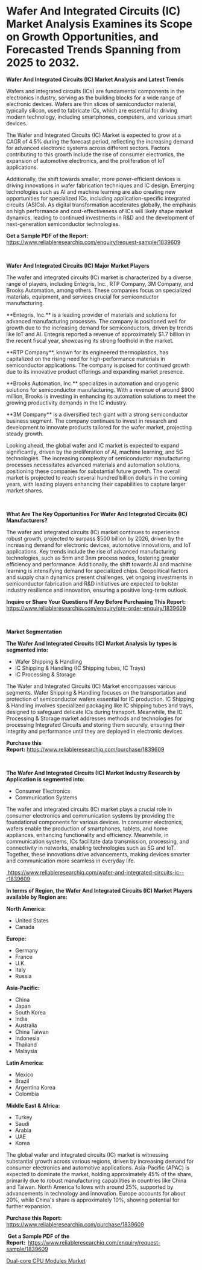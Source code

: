 <p><h1>Wafer And Integrated Circuits (IC) Market Analysis Examines its Scope on Growth Opportunities, and Forecasted Trends Spanning from 2025 to 2032.</h1></p><p><strong>Wafer And Integrated Circuits (IC) Market Analysis and Latest Trends</strong></p>
<p><p>Wafers and integrated circuits (ICs) are fundamental components in the electronics industry, serving as the building blocks for a wide range of electronic devices. Wafers are thin slices of semiconductor material, typically silicon, used to fabricate ICs, which are essential for driving modern technology, including smartphones, computers, and various smart devices. </p><p>The Wafer and Integrated Circuits (IC) Market is expected to grow at a CAGR of 4.5% during the forecast period, reflecting the increasing demand for advanced electronic systems across different sectors. Factors contributing to this growth include the rise of consumer electronics, the expansion of automotive electronics, and the proliferation of IoT applications. </p><p>Additionally, the shift towards smaller, more power-efficient devices is driving innovations in wafer fabrication techniques and IC design. Emerging technologies such as AI and machine learning are also creating new opportunities for specialized ICs, including application-specific integrated circuits (ASICs). As digital transformation accelerates globally, the emphasis on high performance and cost-effectiveness of ICs will likely shape market dynamics, leading to continued investments in R&D and the development of next-generation semiconductor technologies.</p></p>
<p><strong>Get a Sample PDF of the Report:&nbsp;</strong> <a href="https://www.reliableresearchiq.com/enquiry/request-sample/1839609?utm_campaign=2396&utm_medium=2&utm_source=Github&utm_content=ia&utm_term=13022025&utm_id=wafer-and-integrated-circuits-ic">https://www.reliableresearchiq.com/enquiry/request-sample/1839609</a></p>
<p>&nbsp;</p>
<p><strong>Wafer And Integrated Circuits (IC) Major Market Players</strong></p>
<p><p>The wafer and integrated circuits (IC) market is characterized by a diverse range of players, including Entegris, Inc., RTP Company, 3M Company, and Brooks Automation, among others. These companies focus on specialized materials, equipment, and services crucial for semiconductor manufacturing.</p><p>**Entegris, Inc.** is a leading provider of materials and solutions for advanced manufacturing processes. The company is positioned well for growth due to the increasing demand for semiconductors, driven by trends like IoT and AI. Entegris reported a revenue of approximately $1.7 billion in the recent fiscal year, showcasing its strong foothold in the market.</p><p>**RTP Company**, known for its engineered thermoplastics, has capitalized on the rising need for high-performance materials in semiconductor applications. The company is poised for continued growth due to its innovative product offerings and expanding market presence.</p><p>**Brooks Automation, Inc.** specializes in automation and cryogenic solutions for semiconductor manufacturing. With a revenue of around $900 million, Brooks is investing in enhancing its automation solutions to meet the growing productivity demands in the IC industry.</p><p>**3M Company** is a diversified tech giant with a strong semiconductor business segment. The company continues to invest in research and development to innovate products tailored for the wafer market, projecting steady growth.</p><p>Looking ahead, the global wafer and IC market is expected to expand significantly, driven by the proliferation of AI, machine learning, and 5G technologies. The increasing complexity of semiconductor manufacturing processes necessitates advanced materials and automation solutions, positioning these companies for substantial future growth. The overall market is projected to reach several hundred billion dollars in the coming years, with leading players enhancing their capabilities to capture larger market shares.</p></p>
<p>&nbsp;</p>
<p><strong>What Are The Key Opportunities For Wafer And Integrated Circuits (IC) Manufacturers?</strong></p>
<p><p>The wafer and integrated circuits (IC) market continues to experience robust growth, projected to surpass $500 billion by 2026, driven by the increasing demand for electronic devices, automotive innovations, and IoT applications. Key trends include the rise of advanced manufacturing technologies, such as 5nm and 3nm process nodes, fostering greater efficiency and performance. Additionally, the shift towards AI and machine learning is intensifying demand for specialized chips. Geopolitical factors and supply chain dynamics present challenges, yet ongoing investments in semiconductor fabrication and R&D initiatives are expected to bolster industry resilience and innovation, ensuring a positive long-term outlook.</p></p>
<p><strong>Inquire or Share Your Questions If Any Before Purchasing This Report:</strong> <a href="https://www.reliableresearchiq.com/enquiry/pre-order-enquiry/1839609?utm_campaign=2396&utm_medium=2&utm_source=Github&utm_content=ia&utm_term=13022025&utm_id=wafer-and-integrated-circuits-ic">https://www.reliableresearchiq.com/enquiry/pre-order-enquiry/1839609</a></p>
<p>&nbsp;</p>
<p><strong>Market Segmentation</strong></p>
<p><strong>The Wafer And Integrated Circuits (IC) Market Analysis by types is segmented into:</strong></p>
<p><ul><li>Wafer Shipping & Handling</li><li>IC Shipping & Handling (IC Shipping tubes, IC Trays)</li><li>IC Processing & Storage</li></ul></p>
<p><p>The Wafer and Integrated Circuits (IC) Market encompasses various segments. Wafer Shipping & Handling focuses on the transportation and protection of semiconductor wafers essential for IC production. IC Shipping & Handling involves specialized packaging like IC shipping tubes and trays, designed to safeguard delicate ICs during transport. Meanwhile, the IC Processing & Storage market addresses methods and technologies for processing Integrated Circuits and storing them securely, ensuring their integrity and performance until they are deployed in electronic devices.</p></p>
<p><strong>Purchase this Report:&nbsp;</strong><a href="https://www.reliableresearchiq.com/purchase/1839609?utm_campaign=2396&utm_medium=2&utm_source=Github&utm_content=ia&utm_term=13022025&utm_id=wafer-and-integrated-circuits-ic">https://www.reliableresearchiq.com/purchase/1839609</a></p>
<p>&nbsp;</p>
<p><strong>The Wafer And Integrated Circuits (IC) Market Industry Research by Application is segmented into:</strong></p>
<p><ul><li>Consumer Electronics</li><li>Communication Systems</li></ul></p>
<p><p>The wafer and integrated circuits (IC) market plays a crucial role in consumer electronics and communication systems by providing the foundational components for various devices. In consumer electronics, wafers enable the production of smartphones, tablets, and home appliances, enhancing functionality and efficiency. Meanwhile, in communication systems, ICs facilitate data transmission, processing, and connectivity in networks, enabling technologies such as 5G and IoT. Together, these innovations drive advancements, making devices smarter and communication more seamless in everyday life.</p></p>
<p><a href="https://www.reliableresearchiq.com/wafer-and-integrated-circuits-ic--r1839609?utm_campaign=2396&utm_medium=2&utm_source=Github&utm_content=ia&utm_term=13022025&utm_id=wafer-and-integrated-circuits-ic">&nbsp;https://www.reliableresearchiq.com/wafer-and-integrated-circuits-ic--r1839609</a></p>
<p><strong>In terms of Region, the Wafer And Integrated Circuits (IC) Market Players available by Region are:</strong></p>
<p>
    <p> <strong> North America: </strong>
        <ul>
            <li>United States</li>
            <li>Canada</li>
        </ul>
        </p> 
    <p> <strong> Europe: </strong>
        <ul>
            <li>Germany</li>
            <li>France</li>
            <li>U.K.</li>
            <li>Italy</li>
            <li>Russia</li>
        </ul>
        </p> 
    <p> <strong> Asia-Pacific: </strong>
        <ul>
            <li>China</li>
            <li>Japan</li>
            <li>South Korea</li>
            <li>India</li>
            <li>Australia</li>
            <li>China Taiwan</li>
            <li>Indonesia</li>
            <li>Thailand</li>
            <li>Malaysia</li>
        </ul>
        </p> 
    <p> <strong> Latin America: </strong>
        <ul>
            <li>Mexico</li>
            <li>Brazil</li>
            <li>Argentina Korea</li>
            <li>Colombia</li>
        </ul>
        </p> 
    <p> <strong> Middle East & Africa: </strong>
        <ul>
            <li>Turkey</li>
            <li>Saudi</li>
            <li>Arabia</li>
            <li>UAE</li>
            <li>Korea</li>
        </ul>
    </p>
    </p>
<p><p>The global wafer and integrated circuits (IC) market is witnessing substantial growth across various regions, driven by increasing demand for consumer electronics and automotive applications. Asia-Pacific (APAC) is expected to dominate the market, holding approximately 45% of the share, primarily due to robust manufacturing capabilities in countries like China and Taiwan. North America follows with around 25%, supported by advancements in technology and innovation. Europe accounts for about 20%, while China's share is approximately 10%, showing potential for further expansion.</p></p>
<p><strong>Purchase this Report: </strong><a href="https://www.reliableresearchiq.com/purchase/1839609?utm_campaign=2396&utm_medium=2&utm_source=Github&utm_content=ia&utm_term=13022025&utm_id=wafer-and-integrated-circuits-ic">https://www.reliableresearchiq.com/purchase/1839609</a></p>
<p>&nbsp;<strong>Get a Sample PDF of the Report:&nbsp;&nbsp;</strong><a href="https://www.reliableresearchiq.com/enquiry/request-sample/1839609?utm_campaign=2396&utm_medium=2&utm_source=Github&utm_content=ia&utm_term=13022025&utm_id=wafer-and-integrated-circuits-ic">https://www.reliableresearchiq.com/enquiry/request-sample/1839609</a></p>
<p><strong></strong></p>
<p><p><a href="https://github.com/bolalfredia7777/Market-Research-Report-List-1/blob/main/dual-core-cpu-modules-market.md?utm_campaign=2396&utm_medium=2&utm_source=Github&utm_content=ia&utm_term=13022025&utm_id=wafer-and-integrated-circuits-ic">Dual-core CPU Modules Market</a></p></p>